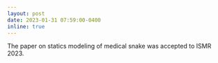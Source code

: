 ```yaml
---
layout: post
date: 2023-01-31 07:59:00-0400
inline: true
---
```


The paper on statics modeling of medical snake was accepted to ISMR 2023.

